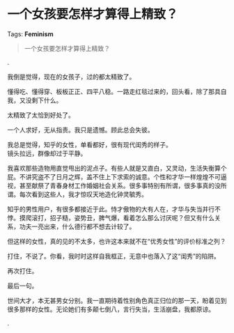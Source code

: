 # 一个女孩要怎样才算得上精致？

Tags: **Feminism**

> 一个女孩要怎样才算得上精致？

.  
  
我倒是觉得，现在的女孩子，过的都太精致了。  
  
懂得吃、懂得穿、板板正正、四平八稳。一路走红毯过来的，回头看，除了那具自我，又没剩下什么。  
  
太精致了太恰到好处了。  
  
一个人求好，无从指责。我只是遗憾。顾此总会失彼。  
  
我总是觉得，知乎的女性，单看都好，很有现代闺秀的样子。  
镜头拉远，群像却过于平静。  
  
我喜欢那些造物用直觉甩出的泥点子。有些人就是又直白，又灵动，生活失衡算个屁。不讲究盗不了日月之辉，盖不住上下求索的诚意。个性和才华一样煌煌不可逼视，甚至献祭了青春身材工作婚姻社会关系。很多事特别有所谓，很多事真的没所谓。每次看到这些人，我才惊叹天地造化钟灵毓秀。  
  
知乎的男性用户，有很多都接近于此。恃才傲物的大有人在，才华与失当并行不悖。摸爬滚打，招子糙，姿势丑，脾气爆，看着怎么那么讨厌呢？但又有什么关系，功夫一亮出来，什么德行都不想去计较了。  
  
但这样的女性，真的见的不太多，也许这本来就不在“优秀女性”的评价标准之列？  
  
打住，不说了。你看，我时时这样自我框正，无意中也落入了这“闺秀”的陷阱。  
  
再次打住。  
  
最后一句。  
  
世间大才，本无甚男女分别。我一直期待着性别角色真正归位的那一天，盼着见到很多那样的女性。无论她们有多颠七倒八，言行失当，生活崩盘，我都原谅。  
  
  
  
  
 .

